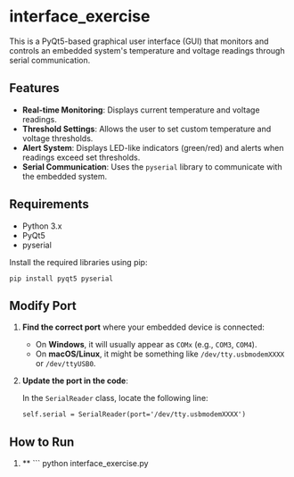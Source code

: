 # interface_exercise

This is a PyQt5-based graphical user interface (GUI) that monitors and controls an embedded system's temperature and voltage readings through serial communication.

## Features

- **Real-time Monitoring**: Displays current temperature and voltage readings.
- **Threshold Settings**: Allows the user to set custom temperature and voltage thresholds.
- **Alert System**: Displays LED-like indicators (green/red) and alerts when readings exceed set thresholds.
- **Serial Communication**: Uses the `pyserial` library to communicate with the embedded system.

## Requirements

- Python 3.x
- PyQt5
- pyserial

Install the required libraries using pip:


```
pip install pyqt5 pyserial
```

## Modify Port

1. **Find the correct port** where your embedded device is connected:

   - On **Windows**, it will usually appear as `COMx` (e.g., `COM3`, `COM4`).
   - On **macOS/Linux**, it might be something like `/dev/tty.usbmodemXXXX` or `/dev/ttyUSB0`.

2. **Update the port in the code**:
   
   In the `SerialReader` class, locate the following line:

   ```
   self.serial = SerialReader(port='/dev/tty.usbmodemXXXX')
   ```

   
## How to Run
1. **    ```
python interface_exercise.py
   ```

